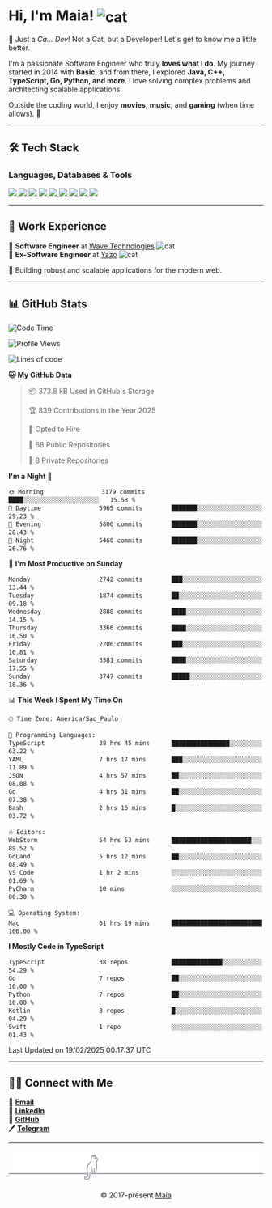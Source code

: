 <h1 align="left">Hi, I'm Maia! 
<img src="https://emojis.slackmojis.com/emojis/images/1643509834/36299/black-cat.gif?1643509834" width="50" height="60" align="center" alt="cat"/>
</h1>

🎩 Just a *Ca... Dev*! Not a Cat, but a Developer! Let's get to know me a little better.

I'm a passionate Software Engineer who truly **loves what I do**. My journey started in 2014 with **Basic**, and from there, I explored **Java, C++, TypeScript, Go, Python, and more**. I love solving complex problems and architecting scalable applications.

Outside the coding world, I enjoy **movies**, **music**, and **gaming** (when time allows). 🚀

---

## 🛠️ Tech Stack

### Languages, Databases & Tools
<p>
  <a href="https://www.typescriptlang.org">
    <img src="https://skillicons.dev/icons?i=ts" />
  </a>
  <a href="https://go.dev">
    <img src="https://skillicons.dev/icons?i=go" />
  </a>
  <a href="https://www.python.org">
    <img src="https://skillicons.dev/icons?i=python" />
  </a>
  <a href="https://gradle.org">
    <img src="https://skillicons.dev/icons?i=gradle" />
  </a>
  <a href="https://redis.io">
    <img src="https://skillicons.dev/icons?i=redis" />
  </a>
  <a href="https://www.mongodb.com">
    <img src="https://skillicons.dev/icons?i=mongodb" />
  </a>
  <a href="https://nodejs.org">
    <img src="https://skillicons.dev/icons?i=nodejs" />
  </a>
  <a href="https://www.javascript.com">
    <img src="https://skillicons.dev/icons?i=js" />
  </a>
  <a href="https://www.docker.com">
    <img src="https://skillicons.dev/icons?i=docker" />
  </a>
</p>

---

## 💼 Work Experience

🔹 **Software Engineer** at [Wave Technologies](https://www.linkedin.com/company/wave-technologies-oficial/)   <img src="https://media.giphy.com/media/WUlplcMpOCEmTGBtBW/giphy.gif" width="30" alt="cat"> <br>
🔹 **Ex-Software Engineer** at [Yazo](https://yazo.com.br/) <img src="https://media.giphy.com/media/WUlplcMpOCEmTGBtBW/giphy.gif" width="30" alt="cat"> <br>

🚀 Building robust and scalable applications for the modern web.

---

## 📊 GitHub Stats

<!--START_SECTION:waka-->
![Code Time](http://img.shields.io/badge/Code%20Time-5%2C323%20hrs%2021%20mins-blue)

![Profile Views](http://img.shields.io/badge/Profile%20Views-16-blue)

![Lines of code](https://img.shields.io/badge/From%20Hello%20World%20I%27ve%20Written-6.3%20million%20lines%20of%20code-blue)

**🐱 My GitHub Data** 

> 📦 373.8 kB Used in GitHub's Storage 
 > 
> 🏆 839 Contributions in the Year 2025
 > 
> 💼 Opted to Hire
 > 
> 📜 68 Public Repositories 
 > 
> 🔑 8 Private Repositories 
 > 
**I'm a Night 🦉** 

```text
🌞 Morning                3179 commits        ████░░░░░░░░░░░░░░░░░░░░░   15.58 % 
🌆 Daytime                5965 commits        ███████░░░░░░░░░░░░░░░░░░   29.23 % 
🌃 Evening                5800 commits        ███████░░░░░░░░░░░░░░░░░░   28.43 % 
🌙 Night                  5460 commits        ███████░░░░░░░░░░░░░░░░░░   26.76 % 
```
📅 **I'm Most Productive on Sunday** 

```text
Monday                   2742 commits        ███░░░░░░░░░░░░░░░░░░░░░░   13.44 % 
Tuesday                  1874 commits        ██░░░░░░░░░░░░░░░░░░░░░░░   09.18 % 
Wednesday                2888 commits        ████░░░░░░░░░░░░░░░░░░░░░   14.15 % 
Thursday                 3366 commits        ████░░░░░░░░░░░░░░░░░░░░░   16.50 % 
Friday                   2206 commits        ███░░░░░░░░░░░░░░░░░░░░░░   10.81 % 
Saturday                 3581 commits        ████░░░░░░░░░░░░░░░░░░░░░   17.55 % 
Sunday                   3747 commits        █████░░░░░░░░░░░░░░░░░░░░   18.36 % 
```


📊 **This Week I Spent My Time On** 

```text
🕑︎ Time Zone: America/Sao_Paulo

💬 Programming Languages: 
TypeScript               38 hrs 45 mins      ████████████████░░░░░░░░░   63.22 % 
YAML                     7 hrs 17 mins       ███░░░░░░░░░░░░░░░░░░░░░░   11.89 % 
JSON                     4 hrs 57 mins       ██░░░░░░░░░░░░░░░░░░░░░░░   08.08 % 
Go                       4 hrs 31 mins       ██░░░░░░░░░░░░░░░░░░░░░░░   07.38 % 
Bash                     2 hrs 16 mins       █░░░░░░░░░░░░░░░░░░░░░░░░   03.72 % 

🔥 Editors: 
WebStorm                 54 hrs 53 mins      ██████████████████████░░░   89.52 % 
GoLand                   5 hrs 12 mins       ██░░░░░░░░░░░░░░░░░░░░░░░   08.49 % 
VS Code                  1 hr 2 mins         ░░░░░░░░░░░░░░░░░░░░░░░░░   01.69 % 
PyCharm                  10 mins             ░░░░░░░░░░░░░░░░░░░░░░░░░   00.30 % 

💻 Operating System: 
Mac                      61 hrs 19 mins      █████████████████████████   100.00 % 
```

**I Mostly Code in TypeScript** 

```text
TypeScript               38 repos            ██████████████░░░░░░░░░░░   54.29 % 
Go                       7 repos             ██░░░░░░░░░░░░░░░░░░░░░░░   10.00 % 
Python                   7 repos             ██░░░░░░░░░░░░░░░░░░░░░░░   10.00 % 
Kotlin                   3 repos             █░░░░░░░░░░░░░░░░░░░░░░░░   04.29 % 
Swift                    1 repo              ░░░░░░░░░░░░░░░░░░░░░░░░░   01.43 % 
```




 Last Updated on 19/02/2025 00:17:37 UTC
<!--END_SECTION:waka-->

---

## 👯‍👨 Connect with Me
📧 **[Email](mailto:gabrielmaialva33@gmail.com)**  
🔗 **[LinkedIn](https://www.linkedin.com/in/gabriel-maia-183984239)**  
🐙 **[GitHub](https://github.com/gabrielmaialva33)**  
🖊 **[Telegram](https://t.me/sr_mrootx)**

---

<p align="center"><img src="https://raw.githubusercontent.com/gabrielmaialva33/gabrielmaialva33/master/assets/gray0_ctp_on_line.svg?sanitize=true" /></p>
<p align="center">&copy; 2017-present <a href="https://github.com/gabrielmaialva33/" target="_blank">Maia</a></p>
